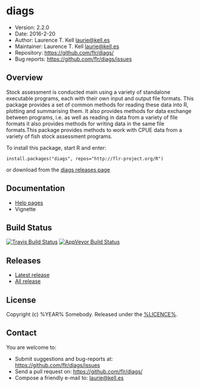 # diags
- Version: 2.2.0
- Date: 2016-2-20
- Author: Laurence T. Kell <laurie@kell.es>
- Maintainer: Laurence T. Kell <laurie@kell.es>
- Repository: <https://github.com/flr/diags/>
- Bug reports: <https://github.com/flr/diags/issues>

## Overview
Stock assessment is conducted main using a variety of standalone executable programs, each with their own input and output file formats. This package provides a set of common methods for reading these data into R, plotting and summarising them. It also provides methods for data exchange between programs, i.e. as well as reading in data from a variety of file formats it also provides methods for writing data in the same file formats.This package provides methods to work with CPUE data from a variety of fish stock assessment programs.

To install this package, start R and enter:

    install.packages("diags", repos="http://flr-project.org/R")

or download from the [diags releases page](https://github.com/flr/diags/releases/)

## Documentation
- [Help pages](http://flr-project.org/diags)
- Vignette

## Build Status
[![Travis Build Status](https://travis-ci.org/flr/diags.svg?branch=master)](https://travis-ci.org/flr/diags)
[![AppVeyor Build Status](https://ci.appveyor.com/api/projects/status/github/flr/diags?branch=master&svg=true)](https://ci.appveyor.com/project/flr/diags)

## Releases
- [Latest release](https://github.com/flr/diags/releases/tag/)
- [All release](https://github.com/flr/diags/releases/)

## License
Copyright (c) %YEAR% Somebody. Released under the [%LICENCE%](%LICENCEURL%).

## Contact
You are welcome to:

- Submit suggestions and bug-reports at: <https://github.com/flr/diags/issues>
- Send a pull request on: <https://github.com/flr/diags/>
- Compose a friendly e-mail to: <laurie@kell.es>

